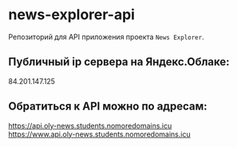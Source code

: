 # news-explorer-api
Репозиторий для API приложения проекта `News Explorer`.
  
## Публичный ip сервера на Яндекс.Облаке:  
84.201.147.125

## Обратиться к API можно по адресам:  
https://api.oly-news.students.nomoredomains.icu  
https://www.api.oly-news.students.nomoredomains.icu
